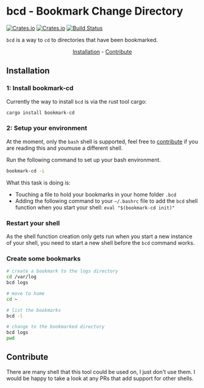 <!-- markdownlint-configure-file {
  "MD033": false,
  "MD041": false
} -->

# bcd - Bookmark Change Directory

[![Crates.io](https://img.shields.io/crates/l/bookmark-cd)](https://github.com/a1ecbr0wn/bcd/blob/main/LICENSE) [![Crates.io](https://img.shields.io/crates/v/bookmark-cd)](https://crates.io/crates/bookmark-cd) [![Build Status](https://github.com/a1ecbr0wn/bcd/workflows/CI%20Build/badge.svg)](https://github.com/a1ecbr0wn/bcd/actions/workflows/build.yml)

`bcd` is a way to `cd` to directories that have been bookmarked.

<div align="center">

[Installation](#installation) - [Contribute](#contribute)

</div>

## Installation

### 1: Install bookmark-cd

Currently the way to install `bcd` is via the rust tool cargo:

``` bash
cargo install bookmark-cd
```

### 2: Setup your environment

At the moment, only the `bash` shell is supported, feel free to [contribute](#contribute) if you are reading this
and youmuse a different shell.

Run the following command to set up your bash environment.

``` bash
bookmark-cd -i
```

What this task is doing is:

- Touching a file to hold your bookmarks in your home folder `.bcd`
- Adding the following command to your `~/.bashrc` file to add the `bcd` shell function when you start your shell:
`eval "$(bookmark-cd init)"`

### Restart your shell

As the shell function creation only gets run when you start a new instance of your shell, you need to start a new
shell before the `bcd` command works.

### Create some bookmarks

``` bash
# create a bookmark to the logs directory
cd /var/log
bcd logs

# move to home
cd ~

# list the bookmarks
bcd -l

# change to the bookmarked directory
bcd logs
pwd
```

## Contribute

There are many shell that this tool could be used on, I just don't use them.  I would be happy to take a look at any
PRs that add support for other shells.
